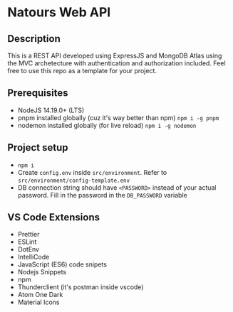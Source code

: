 # Natours Web API

## Description

This is a REST API developed using ExpressJS and MongoDB Atlas using the MVC archetecture with authentication and authorization included. Feel free to use this repo as a template for your project.

## Prerequisites

- NodeJS 14.19.0+ (LTS)
- pnpm installed globally (cuz it's way better than npm)
  `npm i -g pnpm`
- nodemon installed globally (for live reload)
  `npm i -g nodemon`

## Project setup

- `npm i`
- Create `config.env` inside `src/environment`. Refer to `src/environment/config-template.env`
- DB connection string should have `<PASSWORD>` instead of your actual password. Fill in the password in the `DB_PASSWORD` variable

## VS Code Extensions

- Prettier
- ESLint
- DotEnv
- IntelliCode
- JavaScript (ES6) code snipets
- Nodejs Snippets
- npm
- Thunderclient (it's postman inside vscode)
- Atom One Dark
- Material Icons
